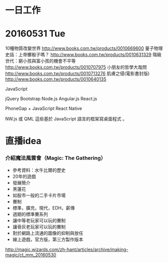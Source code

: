 
# 一日工作

# 20160531 Tue

10種物質改變世界 http://www.books.com.tw/products/0010669600
量子物理史話：上帝擲骰子嗎？ http://www.books.com.tw/products/0010631329
階級世代：窮小孩與富小孩的機會不平等 http://www.books.com.tw/products/0010707975
小朋友的哲學大哉問 http://www.books.com.tw/products/0010713276
肌膚之侵(電影書封版) http://www.books.com.tw/products/0010640135


JavaScript

jQuery
Bootstrap
Node.js
Angular.js
React.js

PhoneGap + JavaScript
React Native

NW.js 或 QML 這些基於 JavaScript 語言的框架寫桌面程式 。


# 直播idea

### 介紹魔法風雲會（Magic: The Gathering）

- 參考資料：水牛比爾的歷史
- 20年的遊戲
- 發展簡介
- 黑蓮花
- 如股市一般的二手卡片市場
- 賽制
- 標準，擴充，現代，EDH，薪傳
- 週期的標準賽系列
- 讓中等老玩家可以玩的賽制
- 讓骨灰老玩家可以玩的賽制
- 對於網路上流通的圖像的抑制與放任
- 線上遊戲，官方版，第三方製作版本

http://magic.wizards.com/zh-hant/articles/archive/making-magic/ct_mm_20160530
